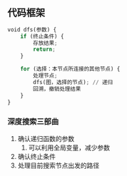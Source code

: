 
## 代码框架
```python
void dfs(参数) {
    if (终止条件) {
        存放结果;
        return;
    }

    for (选择：本节点所连接的其他节点) {
        处理节点;
        dfs(图，选择的节点); // 递归
        回溯，撤销处理结果
    }
}
```
### 深度搜索三部曲
1. 确认递归函数的参数
	1. 可以利用全局变量，减少参数
2. 确认终止条件
3. 处理目前搜索节点出发的路径